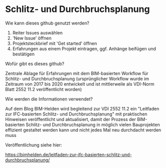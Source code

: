 # Schlitz- und Durchbruchsplanung
Wie kann dieses github genutzt werden?
1. Reiter Issues auswählen
2. 'New Issue' öffnen
3. Projektsteckbrief mit 'Get started' öffnen
4. Erfahrungen aus einem Projekt eintragen, ggf. Anhänge beifügen und bestätigen

Wofür gibt es dieses github?

Zentrale Ablage für Erfahrungen mit dem BIM-basierten Workflow für Schlitz- und Durchbruchsplanung (ursprünglicher Workflow wurde im Zeitraum von 2017 bis 2020 entwickelt und ist mittlerweile als VDI-Norm Blatt 2552 11.2 veröffentlicht worden)

Wie werden die Informationen verwendet?

Auf dem Blog BIM-Helden wird begleitend zur VDI 2552 11.2 ein "Leitfaden zur IFC-basierten Schlitz- und Durchbruchsplanung" mit praktischen Hinweisen veröffentlicht und aktualisiert, damit der Prozess der BIM-basierten Schlitz- und Durchbruchsplanung in möglich vielen Bauprojekten effizient gestaltet werden kann und nicht jedes Mal neu durchdacht werden muss

Veröffentlichung siehe hier:

https://bimhelden.de/leitfaden-zur-ifc-basierten-schlitz-und-durchbruchsplanung/

